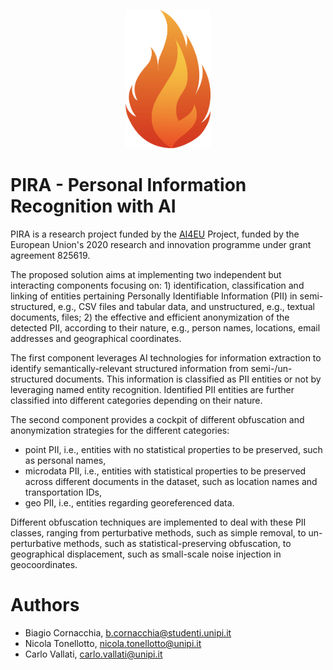 <p align="center">
  <!-- <img src="https://github.com/tonellotto/pira-project/blob/main/pira.png?raw=true" alt="PIRA" width="611px" height="221px"/> -->
  <img src="https://github.com/tonellotto/pira-project/blob/main/pira.png?raw=true" alt="PIRA" height="221px"/>
</p>

# PIRA -  Personal Information Recognition with AI

PIRA is a research project funded by the [AI4EU](http://www.ai4europe.eu) Project, funded by the European Union's 2020 research and innovation programme under grant agreement 825619.

The proposed solution aims at implementing two independent but interacting components focusing on: 1) identification, classification and linking of entities pertaining Personally Identifiable Information (PII) in semi-structured, e.g., CSV files and tabular data, and unstructured, e.g., textual documents, files; 2) the effective and efficient anonymization of the detected PII, according to their nature, e.g., person names, locations, email addresses and geographical coordinates. 

The first component leverages AI technologies for information extraction to identify semantically-relevant structured information from semi-/un-structured documents. This information is classified as PII entities or not by leveraging named entity recognition. Identified PII entities are further classified into different categories depending on their nature. 

The second component provides a cockpit of different obfuscation and anonymization strategies for the different categories: 

* point PII, i.e., entities with no statistical properties to be preserved, such as personal names, 
* microdata PII, i.e., entities with statistical properties to be preserved across different documents in the dataset, such as location names and transportation IDs, 
* geo PII, i.e., entities regarding georeferenced data. 

Different obfuscation techniques are implemented to deal with these PII classes, ranging from perturbative methods, such as simple removal, to un-perturbative methods, such as statistical-preserving obfuscation, to geographical displacement, such as small-scale noise injection in geocoordinates.

# Authors

* Biagio Cornacchia, b.cornacchia@studenti.unipi.it
* Nicola Tonellotto, nicola.tonellotto@unipi.it
* Carlo Vallati, carlo.vallati@unipi.it
